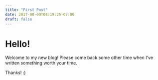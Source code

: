 ```yaml
---
title: "First Post"
date: 2017-08-09T04:19:25-07:00
draft: false
---
```


# Hello!

Welcome to my new blog! Please come back some other time when I've written something worth your time.

Thanks! :)

